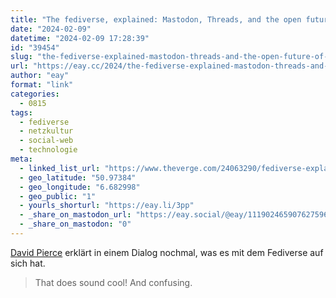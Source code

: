 ```yaml
---
title: "The fediverse, explained: Mastodon, Threads, and the open future of social networking"
date: "2024-02-09"
datetime: "2024-02-09 17:28:39"
id: "39454"
slug: "the-fediverse-explained-mastodon-threads-and-the-open-future-of-social-networking"
url: "https://eay.cc/2024/the-fediverse-explained-mastodon-threads-and-the-open-future-of-social-networking/"
author: "eay"
format: "link"
categories:
  - 0815
tags:
  - fediverse
  - netzkultur
  - social-web
  - technologie
meta:
  - linked_list_url: "https://www.theverge.com/24063290/fediverse-explained-activitypub-social-media-open-protocol"
  - geo_latitude: "50.97384"
  - geo_longitude: "6.682998"
  - geo_public: "1"
  - yourls_shorturl: "https://eay.li/3pp"
  - _share_on_mastodon_url: "https://eay.social/@eay/111902465907627596"
  - _share_on_mastodon: "0"
---
```


[David Pierce](https://mastodon.social/@davidpierce) erklärt in einem Dialog nochmal, was es mit dem Fediverse auf sich hat.

> That does sound cool! And confusing.
